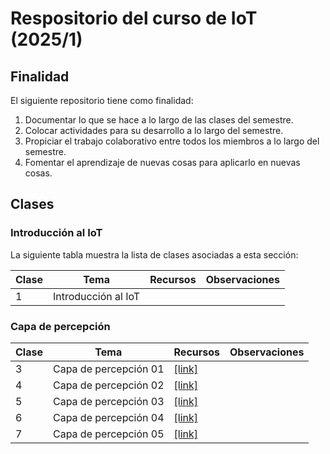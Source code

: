 # Respositorio del curso de IoT (2025/1)

## Finalidad

El siguiente repositorio tiene como finalidad:
1. Documentar lo que se hace a lo largo de las clases del semestre.
2. Colocar actividades para su desarrollo a lo largo del semestre.
3. Propiciar el trabajo colaborativo entre todos los miembros a lo largo del semestre.
4. Fomentar el aprendizaje de nuevas cosas para aplicarlo en nuevas cosas.

## Clases

### Introducción al IoT

La siguiente tabla muestra la lista de clases asociadas a esta sección:

|Clase|Tema|Recursos|Observaciones|
|---|---|---|---|
|1|Introducción al IoT|||

### Capa de percepción

|Clase|Tema|Recursos|Observaciones|
|---|---|---|---|
|3|Capa de percepción 01|[[link]](./capa_per_01/)||
|4|Capa de percepción 02|[[link]](./capa_per_02/)||
|5|Capa de percepción 03|[[link]](./capa_per_03/)||
|6|Capa de percepción 04|[[link]](./capa_per_04/)||
|7|Capa de percepción 05|[[link]](./capa_per_05/)||

